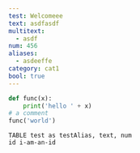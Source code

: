 ```yaml
---
test: Welcomeee
text: asdfasdf
multitext:
  - asdf
num: 456
aliases:
  - asdeeffe
category: cat1
bool: true
---
```







```python
def func(x):
	print('hello ' + x)
# a comment
func('world')
```


```dataedit
TABLE test as testAlias, text, num
id i-am-an-id
```